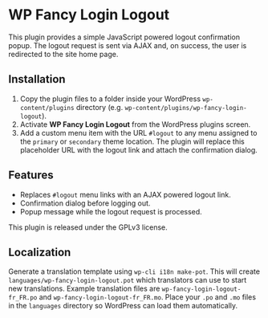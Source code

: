 # WP Fancy Login Logout

This plugin provides a simple JavaScript powered logout confirmation popup. The logout request is sent via AJAX and, on success, the user is redirected to the site home page.

## Installation

1. Copy the plugin files to a folder inside your WordPress `wp-content/plugins` directory (e.g. `wp-content/plugins/wp-fancy-login-logout`).
2. Activate **WP Fancy Login Logout** from the WordPress plugins screen.
3. Add a custom menu item with the URL `#logout` to any menu assigned to the `primary` or `secondary` theme location. The plugin will replace this placeholder URL with the logout link and attach the confirmation dialog.

## Features

- Replaces `#logout` menu links with an AJAX powered logout link.
- Confirmation dialog before logging out.
- Popup message while the logout request is processed.

This plugin is released under the GPLv3 license.

## Localization

Generate a translation template using `wp-cli i18n make-pot`. This will create
`languages/wp-fancy-login-logout.pot` which translators can use to start new
translations. Example translation files are `wp-fancy-login-logout-fr_FR.po` and
`wp-fancy-login-logout-fr_FR.mo`. Place your `.po` and `.mo` files in the
`languages` directory so WordPress can load them automatically.

